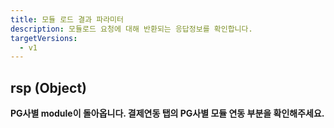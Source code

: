 ```yaml
---
title: 모듈 로드 결과 파라미터
description: 모듈로드 요청에 대해 반환되는 응답정보를 확인합니다.
targetVersions:
  - v1
---
```


## rsp (Object)&#x20;

**PG사별 module이 돌아옵니다. 결제연동 탭의 PG사별 모듈 연동 부분을 확인해주세요.**
